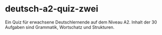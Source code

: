 # deutsch-a2-quiz-zwei
Ein Quiz für erwachsene Deutschlernende auf dem Niveau A2.
Inhalt der 30 Aufgaben sind Grammatik, Wortschatz und Strukturen.